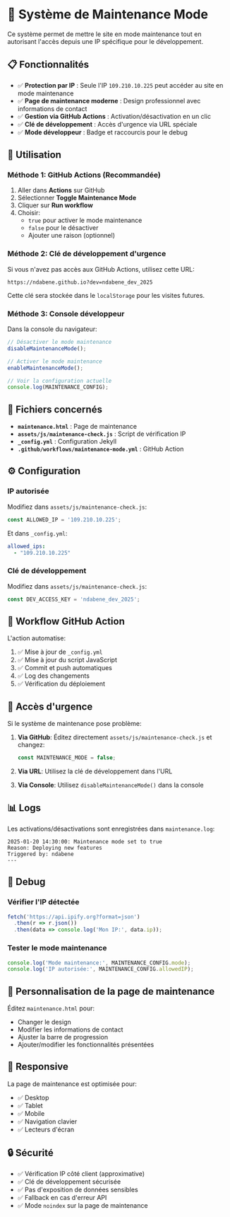 # 🚧 Système de Maintenance Mode

Ce système permet de mettre le site en mode maintenance tout en autorisant l'accès depuis une IP spécifique pour le développement.

## 📋 Fonctionnalités

- ✅ **Protection par IP** : Seule l'IP `109.210.10.225` peut accéder au site en mode maintenance
- ✅ **Page de maintenance moderne** : Design professionnel avec informations de contact
- ✅ **Gestion via GitHub Actions** : Activation/désactivation en un clic
- ✅ **Clé de développement** : Accès d'urgence via URL spéciale
- ✅ **Mode développeur** : Badge et raccourcis pour le debug

## 🎯 Utilisation

### Méthode 1: GitHub Actions (Recommandée)

1. Aller dans **Actions** sur GitHub
2. Sélectionner **Toggle Maintenance Mode**
3. Cliquer sur **Run workflow**
4. Choisir:
   - `true` pour activer le mode maintenance
   - `false` pour le désactiver
   - Ajouter une raison (optionnel)

### Méthode 2: Clé de développement d'urgence

Si vous n'avez pas accès aux GitHub Actions, utilisez cette URL:
```
https://ndabene.github.io?dev=ndabene_dev_2025
```

Cette clé sera stockée dans le `localStorage` pour les visites futures.

### Méthode 3: Console développeur

Dans la console du navigateur:
```javascript
// Désactiver le mode maintenance
disableMaintenanceMode();

// Activer le mode maintenance
enableMaintenanceMode();

// Voir la configuration actuelle
console.log(MAINTENANCE_CONFIG);
```

## 📁 Fichiers concernés

- **`maintenance.html`** : Page de maintenance
- **`assets/js/maintenance-check.js`** : Script de vérification IP
- **`_config.yml`** : Configuration Jekyll
- **`.github/workflows/maintenance-mode.yml`** : GitHub Action

## ⚙️ Configuration

### IP autorisée
Modifiez dans `assets/js/maintenance-check.js`:
```javascript
const ALLOWED_IP = '109.210.10.225';
```

Et dans `_config.yml`:
```yaml
allowed_ips:
  - "109.210.10.225"
```

### Clé de développement
Modifiez dans `assets/js/maintenance-check.js`:
```javascript
const DEV_ACCESS_KEY = 'ndabene_dev_2025';
```

## 🔄 Workflow GitHub Action

L'action automatise:
1. ✅ Mise à jour de `_config.yml`
2. ✅ Mise à jour du script JavaScript
3. ✅ Commit et push automatiques
4. ✅ Log des changements
5. ✅ Vérification du déploiement

## 🚨 Accès d'urgence

Si le système de maintenance pose problème:

1. **Via GitHub**: Éditez directement `assets/js/maintenance-check.js` et changez:
   ```javascript
   const MAINTENANCE_MODE = false;
   ```

2. **Via URL**: Utilisez la clé de développement dans l'URL

3. **Via Console**: Utilisez `disableMaintenanceMode()` dans la console

## 📊 Logs

Les activations/désactivations sont enregistrées dans `maintenance.log`:
```
2025-01-20 14:30:00: Maintenance mode set to true
Reason: Deploying new features
Triggered by: ndabene
---
```

## 🔧 Debug

### Vérifier l'IP détectée
```javascript
fetch('https://api.ipify.org?format=json')
  .then(r => r.json())
  .then(data => console.log('Mon IP:', data.ip));
```

### Tester le mode maintenance
```javascript
console.log('Mode maintenance:', MAINTENANCE_CONFIG.mode);
console.log('IP autorisée:', MAINTENANCE_CONFIG.allowedIP);
```

## 🎨 Personnalisation de la page de maintenance

Éditez `maintenance.html` pour:
- Changer le design
- Modifier les informations de contact
- Ajuster la barre de progression
- Ajouter/modifier les fonctionnalités présentées

## 📱 Responsive

La page de maintenance est optimisée pour:
- ✅ Desktop
- ✅ Tablet  
- ✅ Mobile
- ✅ Navigation clavier
- ✅ Lecteurs d'écran

## 🔒 Sécurité

- ✅ Vérification IP côté client (approximative)
- ✅ Clé de développement sécurisée
- ✅ Pas d'exposition de données sensibles
- ✅ Fallback en cas d'erreur API
- ✅ Mode `noindex` sur la page de maintenance